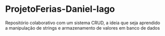 # ProjetoFerias-Daniel-Iago
Repositório colaborativo com um sistema CRUD, a ideia que seja aprendido a manipulação de strings e armazenamento de valores em banco de dados
